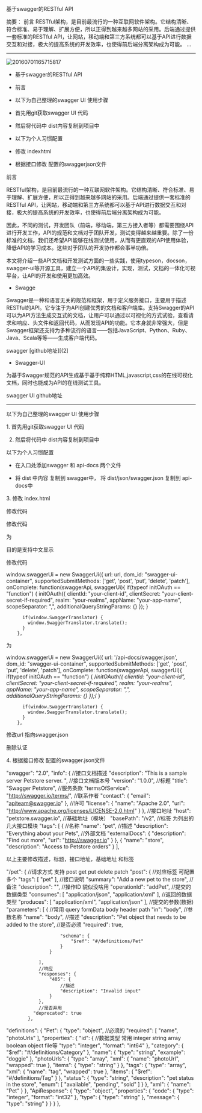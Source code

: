 基于swagger的RESTful API

摘要： 前言 RESTful架构，是目前最流行的一种互联网软件架构。它结构清晰、符合标准、易于理解、扩展方便，所以正得到越来越多网站的采用。后端通过提供一套标准的RESTful API，让网站，移动端和第三方系统都可以基于API进行数据交互和对接，极大的提高系统的开发效率，也使得前后端分离架构成为可能。 …

---

![20160701165715817](https://gitee.com/hxc8/images8/raw/master/img/202407191111248.jpg)

- 基于swagger的RESTful API

- 前言

- 以下为自己整理的swagger UI 使用步骤

- 首先用git获取swagger UI 代码

- 然后将代码中 dist内容复制到项目中

- 以下为个人习惯配置

- 修改 indexhtml

- 根据接口修改 配置的swaggerjson文件

前言

RESTful架构，是目前最流行的一种互联网软件架构。它结构清晰、符合标准、易于理解、扩展方便，所以正得到越来越多网站的采用。后端通过提供一套标准的RESTful API，让网站，移动端和第三方系统都可以基于API进行数据交互和对接，极大的提高系统的开发效率，也使得前后端分离架构成为可能。 

因此，不同的测试，开发团队（前端，移动端，第三方接入者等）都需要围绕API进行开发工作，API的规范和文档对于团队开发，测试变得越来越重要。除了一份标准的文档，我们还希望API能够在线测试使用，从而有更直观的API使用体验，降低API的学习成本。这些对于团队的开发协作都会事半功倍。 

本文将介绍一些API文档和开发测试方面的一些实践，使用typeson，docson，swagger-ui等开源工具，建立一个API的集设计，实现，测试，文档的一体化可视平台，让API的开发和使用更加高效。

- Swagge 

Swagger是一种和语言无关的规范和框架，用于定义服务接口，主要用于描述RESTful的API。它专注于为API创建优秀的文档和客户端库。支持Swagger的API可以为API方法生成交互式的文档，让用户可以通过以可视化的方式试验，查看请求和响应、头文件和返回代码，从而发现API的功能。它本身就非常强大，但是Swagger框架还支持为多种流行的语言——包括JavaScript、Python、Ruby、Java、Scala等等——生成客户端代码。 

swagger [github地址][(2]

- Swagger-UI 

为基于Swagger规范的API生成基于基于纯粹HTML,javascript,css的在线可视化文档，同时也能成为API的在线测试工具。 

swagger UI github地址

---

以下为自己整理的swagger UI 使用步骤

1. 首先用git获取swagger UI 代码

2. 然后将代码中 dist内容复制到项目中

以下为个人习惯配置

- 在入口处添加swagger 和 api-docs 两个文件

- 将 dist 中内容 复制到 swagger中， 将 dist/json/swagger.json 复制到 api-docs中

3. 修改 index.html

修改代码

修改代码

  <!-- Some basic translations -->
  <!-- <script src='lang/translator.js' type='text/javascript'></script> -->
  <!-- <script src='lang/ru.js' type='text/javascript'></script> -->
  <!-- <script src='lang/en.js' type='text/javascript'></script> -->

为

   <script src='lang/translator.js' type='text/javascript'></script>
   <script src='lang/zh-CN.js' type='text/javascript'></script>

目的是支持中文显示



修改代码

window.swaggerUi = new SwaggerUi({
        url: url,
        dom_id: "swagger-ui-container",
        supportedSubmitMethods: ['get', 'post', 'put', 'delete', 'patch'],
        onComplete: function(swaggerApi, swaggerUi){
          if(typeof initOAuth == "function") {
            initOAuth({
              clientId: "your-client-id",
              clientSecret: "your-client-secret-if-required",
              realm: "your-realms",
              appName: "your-app-name",
              scopeSeparator: ",",
              additionalQueryStringParams: {}
            });
          }

          if(window.SwaggerTranslator) {
            window.SwaggerTranslator.translate();
          }
        },

为

window.swaggerUi = new SwaggerUi({
        url: '/api-docs/swagger.json',
        dom_id: "swagger-ui-container",
        supportedSubmitMethods: ['get', 'post', 'put', 'delete', 'patch'],
        onComplete: function(swaggerApi, swaggerUi){
          if(typeof initOAuth == "function") {
            /*initOAuth({
              clientId: "your-client-id",
              clientSecret: "your-client-secret-if-required",
              realm: "your-realms",
              appName: "your-app-name",
              scopeSeparator: ",",
              additionalQueryStringParams: {}
            });*/
          }

          if(window.SwaggerTranslator) {
            window.SwaggerTranslator.translate();
          }
        },

修改url 指向swagger.json 

删除认证

4. 根据接口修改 配置的swagger.json文件

"swagger": "2.0",
    "info": {
    //接口文档描述
        "description": "This is a sample server Petstore server.  ",
        //接口文档版本号
        "version": "1.0.0",
        //标题
        "title": "Swagger Petstore",
        //服务条款
        "termsOfService": "http://swagger.io/terms/",
        //联系作者
        "contact": {
            "email": "apiteam@swagger.io"
        },
        //许可
        "license": {
            "name": "Apache 2.0",
            "url": "http://www.apache.org/licenses/LICENSE-2.0.html"
        }
    },
    //接口地址
    "host": "petstore.swagger.io",
    //基础地址（模块）
    "basePath": "/v2",
    //标签 为列出的几大接口模块
    "tags": [
        {
            //名称
            "name": "pet",
            //描述
            "description": "Everything about your Pets",
            //外部文档
            "externalDocs": {
                "description": "Find out more",
                "url": "http://swagger.io"
            }
        },
        {
            "name": "store",
            "description": "Access to Petstore orders"
        }
    ],

以上主要修改描述，标题，接口地址，基础地址 和标签

"/pet": {
            //请求方式  支持 post get put delete patch
            "post": {
                //对应标签 可配置多个
                "tags": [
                    "pet"
                ],
                //接口说明
                "summary": "Add a new pet to the store",
                //备注
                "description": "",
                //操作ID 貌似没啥用
                "operationId": "addPet",
                //提交的数据类型
                "consumes": [
                    "application/json",
                    "application/xml"
                ],
                //返回的数据类型
                "produces": [
                    "application/xml",
                    "application/json"
                ],
                //提交的参数(数据)
                "parameters": [
                    {
                        //常用 query formData body header path
                        "in": "body",
                        //参数名称
                        "name": "body",
                        //描述
                        "description": "Pet object that needs to be added to the store",
                        //是否必须
                        "required": true,

                        "schema": {
                            "$ref": "#/definitions/Pet"
                        }
                    }

                ],
                //响应
                "responses": {
                    "405": {
                        //描述
                        "description": "Invalid input"
                    }
                },
                //是否弃用
              "deprecated": true
            },

"definitions": {
        "Pet": {
            "type": "object",
            //必须的
            "required": [
                "name",
                "photoUrls"
            ],
            "properties": {
                "id": {
                    //数据类型 常用 integer string array boolean object file等
                    "type": "integer",
                    "format": "int64"
                },
                "category": {
                    "$ref": "#/definitions/Category"
                },
                "name": {
                    "type": "string",
                    "example": "doggie"
                },
                "photoUrls": {
                    "type": "array",
                    "xml": {
                        "name": "photoUrl",
                        "wrapped": true
                    },
                    "items": {
                        "type": "string"
                    }
                },
                "tags": {
                    "type": "array",
                    "xml": {
                        "name": "tag",
                        "wrapped": true
                    },
                    "items": {
                        "$ref": "#/definitions/Tag"
                    }
                },
                "status": {
                    "type": "string",
                    "description": "pet status in the store",
                    "enum": [
                        "available",
                        "pending",
                        "sold"
                    ]
                }
            },
            "xml": {
                "name": "Pet"
            }
        },
        "ApiResponse": {
            "type": "object",
            "properties": {
                "code": {
                    "type": "integer",
                    "format": "int32"
                },
                "type": {
                    "type": "string"
                },
                "message": {
                    "type": "string"
                }
            }
        }
    },









